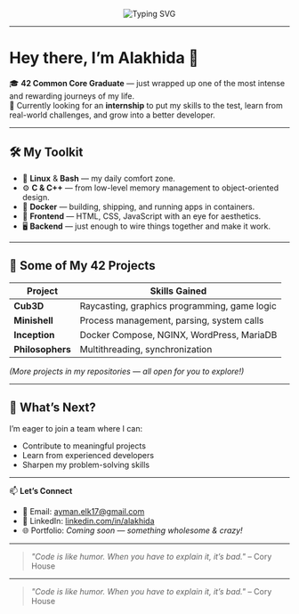 <p align="center">
  <img src="https://readme-typing-svg.herokuapp.com?font=Fira+Code&size=22&duration=3000&pause=1000&color=6BA4FF&center=true&vCenter=true&width=600&lines=Hi+I'm+Alakhida+%F0%9F%91%8B;42+Common+Core+Graduate;Linux+Bash+C+C%2B%2B+Docker;Frontend+%26+Backend+Explorer;Looking+for+an+Internship+%F0%9F%9A%80" alt="Typing SVG" />
</p>

---

# Hey there, I’m Alakhida 👋  

🎓 **42 Common Core Graduate** — just wrapped up one of the most intense and rewarding journeys of my life.  
💼 Currently looking for an **internship** to put my skills to the test, learn from real-world challenges, and grow into a better developer.  

---

## 🛠️ My Toolkit

- 🐧 **Linux** & **Bash** — my daily comfort zone.  
- ⚙️ **C & C++** — from low-level memory management to object-oriented design.  
- 🐳 **Docker** — building, shipping, and running apps in containers.  
- 🎨 **Frontend** — HTML, CSS, JavaScript with an eye for aesthetics.  
- 🖥️ **Backend** — just enough to wire things together and make it work.  

---

## 🚀 Some of My 42 Projects
| Project        | Skills Gained |
|----------------|--------------|
| **Cub3D**      | Raycasting, graphics programming, game logic |
| **Minishell**  | Process management, parsing, system calls |
| **Inception**  | Docker Compose, NGINX, WordPress, MariaDB |
| **Philosophers** | Multithreading, synchronization |

*(More projects in my repositories — all open for you to explore!)*  

---

## 🌱 What’s Next?
I’m eager to join a team where I can:
- Contribute to meaningful projects  
- Learn from experienced developers  
- Sharpen my problem-solving skills  

---

📫 **Let’s Connect**  
- 💌 Email: [ayman.elk17@gmail.com](mailto:ayman.elk17@gmail.com)  
- 💼 LinkedIn: [linkedin.com/in/alakhida](https://linkedin.com/in/alakhida)  
- 🌐 Portfolio: *Coming soon — something wholesome & crazy!*  

---

> _"Code is like humor. When you have to explain it, it’s bad."_ – Cory House 

---

> _"Code is like humor. When you have to explain it, it’s bad."_ – Cory House  
